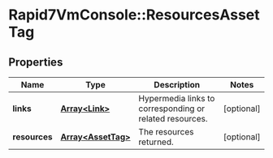# Rapid7VmConsole::ResourcesAssetTag

## Properties
Name | Type | Description | Notes
------------ | ------------- | ------------- | -------------
**links** | [**Array&lt;Link&gt;**](Link.md) | Hypermedia links to corresponding or related resources. | [optional] 
**resources** | [**Array&lt;AssetTag&gt;**](AssetTag.md) | The resources returned. | [optional] 


